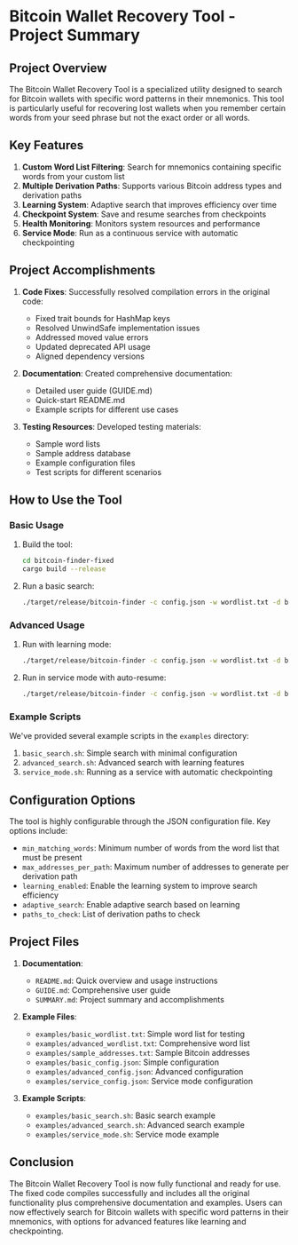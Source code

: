 # Bitcoin Wallet Recovery Tool - Project Summary

## Project Overview

The Bitcoin Wallet Recovery Tool is a specialized utility designed to search for Bitcoin wallets with specific word patterns in their mnemonics. This tool is particularly useful for recovering lost wallets when you remember certain words from your seed phrase but not the exact order or all words.

## Key Features

1. **Custom Word List Filtering**: Search for mnemonics containing specific words from your custom list
2. **Multiple Derivation Paths**: Supports various Bitcoin address types and derivation paths
3. **Learning System**: Adaptive search that improves efficiency over time
4. **Checkpoint System**: Save and resume searches from checkpoints
5. **Health Monitoring**: Monitors system resources and performance
6. **Service Mode**: Run as a continuous service with automatic checkpointing

## Project Accomplishments

1. **Code Fixes**: Successfully resolved compilation errors in the original code:
   - Fixed trait bounds for HashMap keys
   - Resolved UnwindSafe implementation issues
   - Addressed moved value errors
   - Updated deprecated API usage
   - Aligned dependency versions

2. **Documentation**: Created comprehensive documentation:
   - Detailed user guide (GUIDE.md)
   - Quick-start README.md
   - Example scripts for different use cases

3. **Testing Resources**: Developed testing materials:
   - Sample word lists
   - Sample address database
   - Example configuration files
   - Test scripts for different scenarios

## How to Use the Tool

### Basic Usage

1. Build the tool:
   ```bash
   cd bitcoin-finder-fixed
   cargo build --release
   ```

2. Run a basic search:
   ```bash
   ./target/release/bitcoin-finder -c config.json -w wordlist.txt -d btcdatabase.txt
   ```

### Advanced Usage

1. Run with learning mode:
   ```bash
   ./target/release/bitcoin-finder -c config.json -w wordlist.txt -d btcdatabase.txt --learning-mode
   ```

2. Run in service mode with auto-resume:
   ```bash
   ./target/release/bitcoin-finder -c config.json -w wordlist.txt -d btcdatabase.txt --service-mode --auto-resume
   ```

### Example Scripts

We've provided several example scripts in the `examples` directory:

1. `basic_search.sh`: Simple search with minimal configuration
2. `advanced_search.sh`: Advanced search with learning features
3. `service_mode.sh`: Running as a service with automatic checkpointing

## Configuration Options

The tool is highly configurable through the JSON configuration file. Key options include:

- `min_matching_words`: Minimum number of words from the word list that must be present
- `max_addresses_per_path`: Maximum number of addresses to generate per derivation path
- `learning_enabled`: Enable the learning system to improve search efficiency
- `adaptive_search`: Enable adaptive search based on learning
- `paths_to_check`: List of derivation paths to check

## Project Files

1. **Documentation**:
   - `README.md`: Quick overview and usage instructions
   - `GUIDE.md`: Comprehensive user guide
   - `SUMMARY.md`: Project summary and accomplishments

2. **Example Files**:
   - `examples/basic_wordlist.txt`: Simple word list for testing
   - `examples/advanced_wordlist.txt`: Comprehensive word list
   - `examples/sample_addresses.txt`: Sample Bitcoin addresses
   - `examples/basic_config.json`: Simple configuration
   - `examples/advanced_config.json`: Advanced configuration
   - `examples/service_config.json`: Service mode configuration

3. **Example Scripts**:
   - `examples/basic_search.sh`: Basic search example
   - `examples/advanced_search.sh`: Advanced search example
   - `examples/service_mode.sh`: Service mode example

## Conclusion

The Bitcoin Wallet Recovery Tool is now fully functional and ready for use. The fixed code compiles successfully and includes all the original functionality plus comprehensive documentation and examples. Users can now effectively search for Bitcoin wallets with specific word patterns in their mnemonics, with options for advanced features like learning and checkpointing.